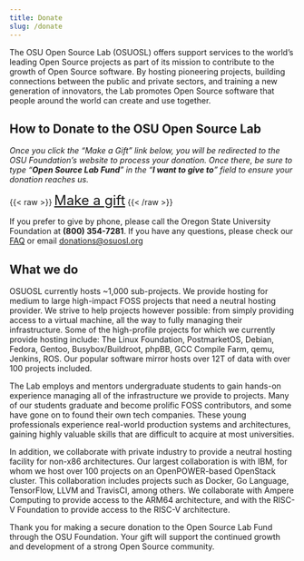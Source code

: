 ```yaml
---
title: Donate
slug: /donate
---
```


The OSU Open Source Lab (OSUOSL) offers support services to the world’s leading Open Source projects as part of its
mission to contribute to the growth of Open Source software. By hosting pioneering projects, building connections
between the public and private sectors, and training a new generation of  innovators, the Lab promotes Open Source
software that people around the world can create and use together.

## How to Donate to the OSU Open Source Lab

_Once you click the “Make a Gift” link below, you will be redirected to the OSU Foundation’s website to process your
donation. Once there, be sure to type “**Open Source Lab Fund**” in the “**I want to give to**” field to ensure your
donation reaches us._

{{< raw >}}
<a class="link-button" style="font-size: 1.5rem" href="https://give.fororegonstate.org/PL1Uv3Fkug"><i class="fa-solid
fa-hand-holding-dollar"></i> Make a gift</a>
{{< /raw >}}

If you prefer to give by phone, please call the Oregon State University Foundation at **(800) 354-7281**. If you have
any questions, please check our [FAQ](/donate/faq) or email <donations@osuosl.org>

## What we do

OSUOSL currently hosts ~1,000 sub-projects. We provide hosting for medium to large high-impact FOSS projects that need a
neutral hosting provider. We strive to help projects however possible: from simply providing access to a virtual
machine, all the way to fully managing their infrastructure. Some of the high-profile projects for which we currently
provide hosting include: The Linux Foundation, PostmarketOS, Debian, Fedora, Gentoo, Busybox/Buildroot, phpBB, GCC
Compile Farm, qemu, Jenkins, ROS. Our popular software mirror hosts over 12T of data with over 100 projects included.

The Lab employs and mentors undergraduate students to gain hands-on experience managing all of the infrastructure we
provide to projects. Many of our students graduate and become prolific FOSS contributors, and some have gone on to found
their own tech companies. These young professionals experience real-world production systems and architectures, gaining
highly valuable skills that are difficult to acquire at most universities.

In addition, we collaborate with private industry to provide a neutral hosting facility for non-x86 architectures. Our
largest collaboration is with IBM, for whom we host over 100 projects on an OpenPOWER-based OpenStack cluster. This
collaboration includes projects such as Docker, Go Language, TensorFlow, LLVM and TravisCI, among others. We collaborate
with Ampere Computing to provide access to the ARM64 architecture, and with the RISC-V Foundation to provide access to
the RISC-V architecture.

Thank you for making a secure donation to the Open Source Lab Fund through the OSU Foundation. Your gift will support
the continued growth and development of a strong Open Source community.
